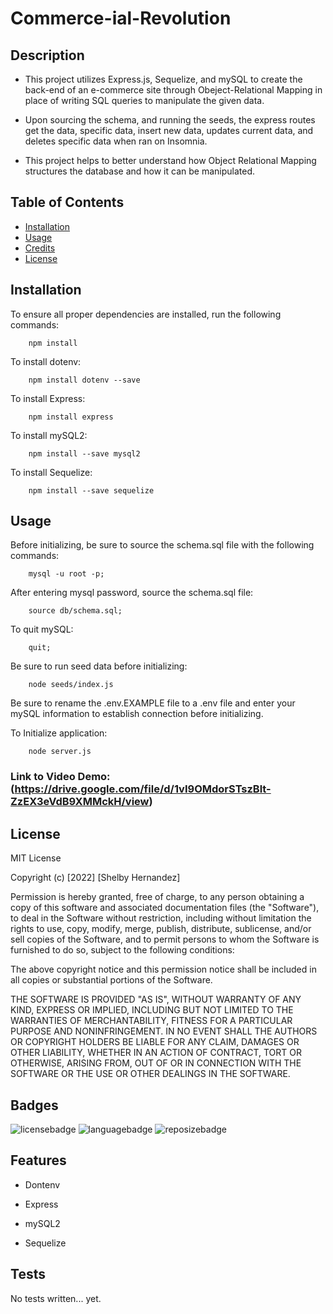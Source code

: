 # Commerce-ial-Revolution

## Description

- This project utilizes Express.js, Sequelize, and mySQL to create the back-end of an e-commerce site through Obeject-Relational Mapping in place of writing SQL queries to manipulate the given data.

- Upon sourcing the schema, and running the seeds, the express routes get the data, specific data, insert new data, updates current data, and deletes specific data when ran on Insomnia.

- This project helps to better understand how Object Relational Mapping structures the database and how it can be manipulated.


## Table of Contents

- [Installation](#installation)
- [Usage](#usage)
- [Credits](#credits)
- [License](#license)

## Installation

To ensure all proper dependencies are installed, run the following commands: 

```
    npm install
```

To install dotenv:

```
    npm install dotenv --save
```

To install Express:

```
    npm install express
```

To install mySQL2:

```
    npm install --save mysql2
```

To install Sequelize:

```
    npm install --save sequelize
```
## Usage
Before initializing, be sure to source the schema.sql file with the following commands: 

```
    mysql -u root -p;
```

After entering mysql password, source the schema.sql file:

```
    source db/schema.sql;
```

To quit mySQL:

```
    quit;
```
Be sure to run seed data before initializing:

```
    node seeds/index.js
```
Be sure to rename the .env.EXAMPLE file to a .env file and enter your mySQL information to establish connection before initializing.

To Initialize application:

```
    node server.js
```

### Link to Video Demo: (https://drive.google.com/file/d/1vI9OMdorSTszBlt-ZzEX3eVdB9XMMckH/view)


## License

MIT License

Copyright (c) [2022] [Shelby Hernandez]

Permission is hereby granted, free of charge, to any person obtaining a copy
of this software and associated documentation files (the "Software"), to deal
in the Software without restriction, including without limitation the rights
to use, copy, modify, merge, publish, distribute, sublicense, and/or sell
copies of the Software, and to permit persons to whom the Software is
furnished to do so, subject to the following conditions:

The above copyright notice and this permission notice shall be included in all
copies or substantial portions of the Software.

THE SOFTWARE IS PROVIDED "AS IS", WITHOUT WARRANTY OF ANY KIND, EXPRESS OR
IMPLIED, INCLUDING BUT NOT LIMITED TO THE WARRANTIES OF MERCHANTABILITY,
FITNESS FOR A PARTICULAR PURPOSE AND NONINFRINGEMENT. IN NO EVENT SHALL THE
AUTHORS OR COPYRIGHT HOLDERS BE LIABLE FOR ANY CLAIM, DAMAGES OR OTHER
LIABILITY, WHETHER IN AN ACTION OF CONTRACT, TORT OR OTHERWISE, ARISING FROM,
OUT OF OR IN CONNECTION WITH THE SOFTWARE OR THE USE OR OTHER DEALINGS IN THE
SOFTWARE.

## Badges

![licensebadge](https://img.shields.io/github/license/shernandez927/commerce-ial-revolution?style=for-the-badge) ![languagebadge](https://img.shields.io/github/languages/top/shernandez927/commerce-ial-revolution?style=for-the-badge) ![reposizebadge](https://img.shields.io/github/repo-size/shernandez927/commerce-ial-revolution?style=for-the-badge)

## Features

- Dontenv

- Express

- mySQL2

- Sequelize

## Tests

No tests written... yet.